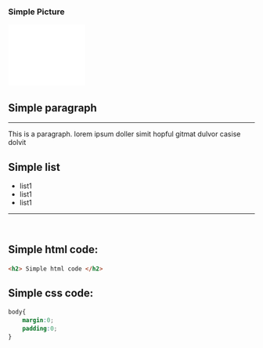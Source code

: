 <!-- test md -->



### Simple Picture


<img src="screenshot_1.PNG">

<br>

## Simple paragraph
<hr>
This is a paragraph. lorem ipsum doller simit hopful gitmat dulvor casise dolvit 


## Simple list
<ul> 
<li>list1</li>
<li>list1</li>
<li>list1</li>
</ul>
<hr>

<br>

## Simple html code:

``` html
<h2> Simple html code </h2>
```
## Simple css code:
```css
body{
    margin:0;
    padding:0;
}
```